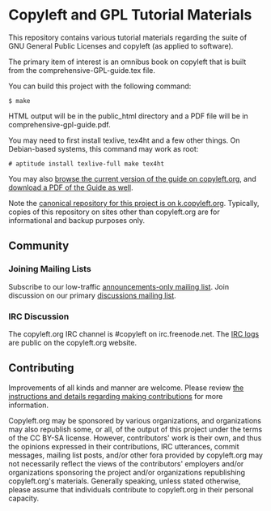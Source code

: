 # Copyleft and GPL Tutorial Materials

This repository contains various tutorial materials regarding the suite of GNU General
Public Licenses and copyleft (as applied to software).

The primary item of interest is an omnibus book on copyleft that is built
from the comprehensive-GPL-guide.tex file.

You can build this project with the following command:

    $ make

HTML output will be in the public_html directory and a PDF file will be in  comprehensive-gpl-guide.pdf.

You may need to first install texlive, tex4ht and a few other things.  On
Debian-based systems, this command may work as root:

    # aptitude install texlive-full make tex4ht

You may also
[browse the current version of the guide on copyleft.org](https://copyleft.org/guide/),
and [download a PDF of the Guide as well](http://copyleft.org/guide/comprehensive-gpl-guide.pdf).

Note the
[canonical repository for this project is on k.copyleft.org](https://k.copyleft.org/guide/files/tip/).
Typically, copies of this repository on  sites other than copyleft.org are for informational and backup
purposes only.

## Community

### Joining Mailing Lists

Subscribe to our low-traffic
[announcements-only mailing list](https://lists.copyleft.org/cgi-bin/mailman/listinfo/announce).
Join discussion on our primary
[discussions mailing list](https://lists.copyleft.org/cgi-bin/mailman/listinfo/discuss).

### IRC Discussion

The copyleft.org IRC channel is #copyleft on irc.freenode.net.
The
[IRC logs](https://copyleft.org/irclogs/)
are public on the copyleft.org website.


## Contributing

Improvements of all kinds and manner are welcome.  Please review
[the instructions and details regarding making contributions](CONTRIBUTING.md)
for more information.

Copyleft.org may be sponsored by various organizations, and organizations may
also republish some, or all, of the output of this project under the terms of
the CC BY-SA license.  However, contributors' work is their own, and thus the
opinions expressed in their contributions, IRC utterances, commit messages,
mailing list posts, and/or other fora provided by copyleft.org may not
necessarily reflect the views of the contributors' employers and/or
organizations sponsoring the project and/or organizations republishing
copyleft.org's materials.  Generally speaking, unless stated otherwise,
please assume that individuals contribute to copyleft.org in their personal
capacity.
